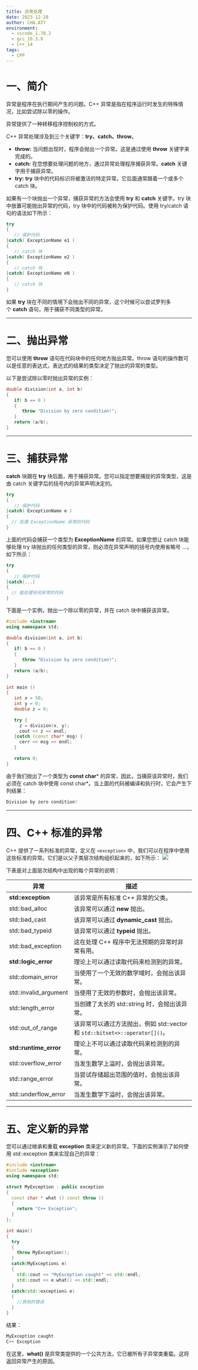 ```yaml
---
title: 异常处理
date: 2023-12-28
author: CHA.ATY
environment:
  - vscode_1.78.2
  - gcc_10.3.0
  - C++_14
tags:
  - CPP
---
```


# 一、简介

异常是程序在执行期间产生的问题。C++ 异常是指在程序运行时发生的特殊情况，比如尝试除以零的操作。

异常提供了一种转移程序控制权的方式。

C++ 异常处理涉及到三个关键字：**try、catch、throw**。
- **throw:** 当问题出现时，程序会抛出一个异常。这是通过使用 **throw** 关键字来完成的。
- **catch:** 在您想要处理问题的地方，通过异常处理程序捕获异常。**catch** 关键字用于捕获异常。
- **try:** **try** 块中的代码标识将被激活的特定异常。它后面通常跟着一个或多个 catch 块。

如果有一个块抛出一个异常，捕获异常的方法会使用 **try** 和 **catch** 关键字。try 块中放置可能抛出异常的代码，try 块中的代码被称为保护代码。使用 try/catch 语句的语法如下所示：
```cpp
try
{
   // 保护代码
}catch( ExceptionName e1 )
{
   // catch 块
}catch( ExceptionName e2 )
{
   // catch 块
}catch( ExceptionName eN )
{
   // catch 块
}
```

如果 **try** 块在不同的情境下会抛出不同的异常，这个时候可以尝试罗列多个 **catch** 语句，用于捕获不同类型的异常。

---

# 二、抛出异常

您可以使用 **throw** 语句在代码块中的任何地方抛出异常。throw 语句的操作数可以是任意的表达式，表达式的结果的类型决定了抛出的异常的类型。

以下是尝试除以零时抛出异常的实例：
```cpp
double division(int a, int b)
{
   if( b == 0 )
   {
      throw "Division by zero condition!";
   }
   return (a/b);
}
```

---

# 三、捕获异常

**catch** 块跟在 **try** 块后面，用于捕获异常。您可以指定想要捕捉的异常类型，这是由 catch 关键字后的括号内的异常声明决定的。
```cpp
try
{
   // 保护代码
}catch( ExceptionName e )
{
  // 处理 ExceptionName 异常的代码
}
```

上面的代码会捕获一个类型为 **ExceptionName** 的异常。如果您想让 catch 块能够处理 try 块抛出的任何类型的异常，则必须在异常声明的括号内使用省略号 ...，如下所示：
```cpp
try
{
   // 保护代码
}catch(...)
{
  // 能处理任何异常的代码
}
```

下面是一个实例，抛出一个除以零的异常，并在 catch 块中捕获该异常。
```cpp
#include <iostream>
using namespace std;
 
double division(int a, int b)
{
   if( b == 0 )
   {
      throw "Division by zero condition!";
   }
   return (a/b);
}
 
int main ()
{
   int x = 50;
   int y = 0;
   double z = 0;
 
   try {
     z = division(x, y);
     cout << z << endl;
   }catch (const char* msg) {
     cerr << msg << endl;
   }
 
   return 0;
}
```

由于我们抛出了一个类型为 **const char*** 的异常，因此，当捕获该异常时，我们必须在 catch 块中使用 const char*。当上面的代码被编译和执行时，它会产生下列结果：
```cpp
Division by zero condition!
```

---

# 四、C++ 标准的异常

C++ 提供了一系列标准的异常，定义在 `<exception>` 中，我们可以在程序中使用这些标准的异常。它们是以父子类层次结构组织起来的，如下所示：
![](编程语言-2-C%20&%20C++/7-C++/res/21.png)

下表是对上面层次结构中出现的每个异常的说明：

|异常|描述|
|---|---|
|**std::exception**|该异常是所有标准 C++ 异常的父类。|
|std::bad_alloc|该异常可以通过 **new** 抛出。|
|std::bad_cast|该异常可以通过 **dynamic_cast** 抛出。|
|std::bad_typeid|该异常可以通过 **typeid** 抛出。|
|std::bad_exception|这在处理 C++ 程序中无法预期的异常时非常有用。|
|**std::logic_error**|理论上可以通过读取代码来检测到的异常。|
|std::domain_error|当使用了一个无效的数学域时，会抛出该异常。|
|std::invalid_argument|当使用了无效的参数时，会抛出该异常。|
|std::length_error|当创建了太长的 std::string 时，会抛出该异常。|
|std::out_of_range|该异常可以通过方法抛出，例如 std::vector 和 `std::bitset<>::operator[]()`。|
|**std::runtime_error**|理论上不可以通过读取代码来检测到的异常。|
|std::overflow_error|当发生数学上溢时，会抛出该异常。|
|std::range_error|当尝试存储超出范围的值时，会抛出该异常。|
|std::underflow_error|当发生数学下溢时，会抛出该异常。|

---

# 五、定义新的异常

您可以通过继承和重载 **exception** 类来定义新的异常。下面的实例演示了如何使用 std::exception 类来实现自己的异常：
```cpp
#include <iostream>
#include <exception>
using namespace std;
 
struct MyException : public exception
{
  const char * what () const throw ()
  {
    return "C++ Exception";
  }
};
 
int main()
{
  try
  {
    throw MyException();
  }
  catch(MyException& e)
  {
    std::cout << "MyException caught" << std::endl;
    std::cout << e.what() << std::endl;
  }
  catch(std::exception& e)
  {
    //其他的错误
  }
}
```
结果：
```cpp
MyException caught
C++ Exception
```
在这里，**what()** 是异常类提供的一个公共方法，它已被所有子异常类重载。这将返回异常产生的原因。